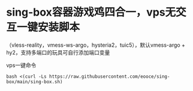 # sing-box容器游戏鸡四合一，vps无交互一键安装脚本
（vless-reality，vmess-ws-argo，hysteria2，tuic5），默认vmess-argo + hy2，支持多端口的玩具可自行添加端口变量

vps一键命令

```
bash <(curl -Ls https://raw.githubusercontent.com/eooce/sing-box/main/sing-box.sh)
```
